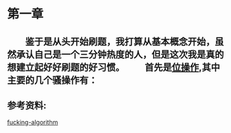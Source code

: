# 第一章
&emsp;&emsp;鉴于是从头开始刷题，我打算从基本概念开始，虽然承认自己是一个三分钟热度的人，但是这次我是真的想建立起好好刷题的好习惯。
&emsp;&emsp;首先是[位操作](C/../../C/bits_OPeration.c),其中主要的几个骚操作有：
- 

## 参考资料:

[fucking-algorithm](https://github.com/labuladong/fucking-algorithm)